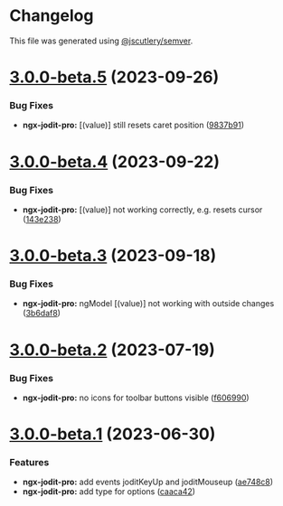 # Changelog

This file was generated using [@jscutlery/semver](https://github.com/jscutlery/semver).

# [3.0.0-beta.5](https://github.com/julianpoemp/ngx-jodit/compare/ngx-jodit-pro-3.0.0-beta.4...ngx-jodit-pro-3.0.0-beta.5) (2023-09-26)


### Bug Fixes

* **ngx-jodit-pro:** [(value)] still resets caret position ([9837b91](https://github.com/julianpoemp/ngx-jodit/commit/9837b91c09cb6388070c9491a42d2e430c2434a8))



# [3.0.0-beta.4](https://github.com/julianpoemp/ngx-jodit/compare/ngx-jodit-pro-3.0.0-beta.3...ngx-jodit-pro-3.0.0-beta.4) (2023-09-22)


### Bug Fixes

* **ngx-jodit-pro:** [(value)] not working correctly, e.g. resets cursor ([143e238](https://github.com/julianpoemp/ngx-jodit/commit/143e2381520de9eb7b10d345a554c90c4df67e19))



# [3.0.0-beta.3](https://github.com/julianpoemp/ngx-jodit/compare/ngx-jodit-pro-3.0.0-beta.2...ngx-jodit-pro-3.0.0-beta.3) (2023-09-18)


### Bug Fixes

* **ngx-jodit-pro:** ngModel [(value)] not working with outside changes ([3b6daf8](https://github.com/julianpoemp/ngx-jodit/commit/3b6daf88680ddddfe2637258aba425e980eaee24))



# [3.0.0-beta.2](https://github.com/julianpoemp/ngx-jodit/compare/ngx-jodit-pro-3.0.0-beta.1...ngx-jodit-pro-3.0.0-beta.2) (2023-07-19)


### Bug Fixes

* **ngx-jodit-pro:** no icons for toolbar buttons visible ([f606990](https://github.com/julianpoemp/ngx-jodit/commit/f60699037ab2b8892e6fb0963bdbd8444f0f14c6))



# [3.0.0-beta.1](https://github.com/julianpoemp/ngx-jodit/compare/ngx-jodit-pro-3.0.0-beta.0...ngx-jodit-pro-3.0.0-beta.1) (2023-06-30)


### Features

* **ngx-jodit-pro:** add events joditKeyUp and joditMouseup ([ae748c8](https://github.com/julianpoemp/ngx-jodit/commit/ae748c8e18e6e2502b665a17f611e1b69c938505))
* **ngx-jodit-pro:** add type for options ([caaca42](https://github.com/julianpoemp/ngx-jodit/commit/caaca4202fe29fb35815ec332cb5ccb721059b4c))
